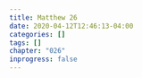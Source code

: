 ```yaml
---
title: Matthew 26
date: 2020-04-12T12:46:13-04:00
categories: []
tags: []
chapter: "026"
inprogress: false
---
```


